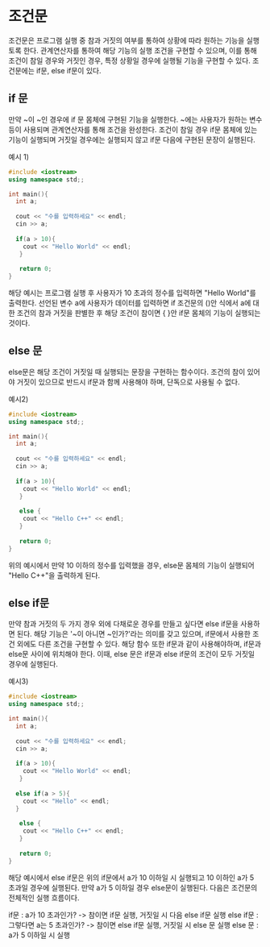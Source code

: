 # 조건문

조건문은 프로그램 실행 중 참과 거짓의 여부를 통하여 상황에 따라 원하는 기능을 실행토록 한다. 관계연산자를 통하여 해당 기능의 실행 조건을 구현할 수 있으며, 이를 통해 조건이 참일 경우와
거짓인 경우, 특정 상황일 경우에 실행될 기능을 구현할 수 있다. 조건문에는 if문, else if문이 있다.

## if 문

만약 ~이 ~인 경우에 if 문 몸체에 구현된 기능을 실행한다. ~에는 사용자가 원하는 변수 등이 사용되며 관계연산자를 통해 조건을 완성한다. 조건이 참일 경우 if문 몸체에 있는 기능이 실행되며
거짓일 경우에는 실행되지 않고 if문 다음에 구현된 문장이 실행된다.

예시 1)
```c++
#include <iostream>
using namespace std;;

int main(){
  int a;
  
  cout << "수를 입력하세요" << endl;
  cin >> a;
  
  if(a > 10){
    cout << "Hello World" << endl;
   }
   
   return 0;
}
```

해당 예시는 프로그램 실행 후 사용자가 10 초과의 정수를 입력하면 "Hello World"를 출력한다. 선언된 변수 a에 사용자가 데이터를 입력하면 if 조건문의 ()안 식에서 a에 대한 조건의 참과
거짓을 판별한 후 해당 조건이 참이면 { }안 if문 몸체의 기능이 실행되는 것이다.

## else 문

else문은 해당 조건이 거짓일 때 실행되는 문장을 구현하는 함수이다. 조건의 참이 있어야 거짓이 있으므로 반드시 if문과 함께 사용해야 하며, 단독으로 사용될 수 없다.

예시2)
```c++
#include <iostream>
using namespace std;;

int main(){
  int a;
  
  cout << "수를 입력하세요" << endl;
  cin >> a;
  
  if(a > 10){
    cout << "Hello World" << endl;
   }
   
   else {
    cout << "Hello C++" << endl;
   }
   
   return 0;
}
```

위의 예시에서 만약 10 이하의 정수를 입력했을 경우, else문 몸체의 기능이 실행되어 "Hello C++"을 출력하게 된다.

## else if문

만약 참과 거짓의 두 가지 경우 외에 다채로운 경우를 만들고 싶다면 else if문을 사용하면 된다. 해당 기능은 '~이 아니면 ~인가?'라는 의미를 갖고 있으며, if문에서 사용한 조건 외에도 다른 조건을 구현할 수 있다. 해당 함수 또한 if문과 같이 사용해야하며, if문과 else문 사이에 위치해야 한다. 이때, else 문은 if문과 else if문의 조건이 모두 거짓일 경우에 실행된다.

예시3)
```c++
#include <iostream>
using namespace std;;

int main(){
  int a;
  
  cout << "수를 입력하세요" << endl;
  cin >> a;
  
  if(a > 10){
    cout << "Hello World" << endl;
   }
   
  else if(a > 5){
    cout << "Hello" << endl;
  }
  
   else {
    cout << "Hello C++" << endl;
   }
   
   return 0;
}
```

해당 예시에서 else if문은 위의 if문에서 a가 10 이하일 시 실행되고 10 이하인 a가 5 초과일 경우에 실행된다. 만약 a가 5 이하일 경우 else문이 실행된다.
다음은 조건문의 전체적인 실행 흐름이다.

if문 : a가 10 초과인가? -> 참이면 if문 실행, 거짓일 시 다음 else if문 실행
else if문 : 그렇다면 a는 5 초과인가? -> 참이면 else if문 실행, 거짓일 시 else 문 실행
else 문 : a가 5 이하일 시 실행

















